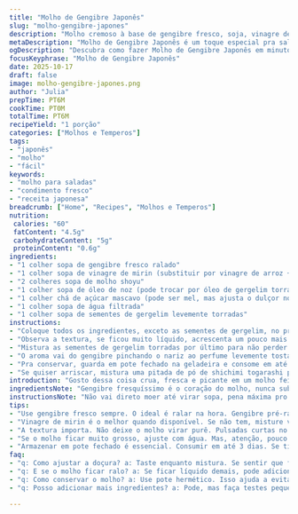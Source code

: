 ```yaml
---
title: "Molho de Gengibre Japonês"
slug: "molho-gengibre-japones"
description: "Molho cremoso à base de gengibre fresco, soja, vinagre de arroz e óleo de gergelim torrado. Toque suave de doçura e acidez equilibrada. Versátil para saladas, peixes e pratos asiáticos. Variante com óleo de noz para sabor mais complexo. Sementes de gergelim enriquecem crocância e aroma. Preparação rápida, textura que mantém um leve pedaço – nada de triturar demais. Ideal pra quem curte sabores intensos sem perder a delicadeza."
metaDescription: "Molho de Gengibre Japonês é um toque especial pra saladas e pratos asiáticos. Crescimento de sabor em poucos minutos."
ogDescription: "Descubra como fazer Molho de Gengibre Japonês em minutos. Fresco e picante – realça qualquer prato."
focusKeyphrase: "Molho de Gengibre Japonês"
date: 2025-10-17
draft: false
image: molho-gengibre-japones.png
author: "Julia"
prepTime: PT6M
cookTime: PT0M
totalTime: PT6M
recipeYield: "1 porção"
categories: ["Molhos e Temperos"]
tags:
- "japonês"
- "molho"
- "fácil"
keywords:
- "molho para saladas"
- "condimento fresco"
- "receita japonesa"
breadcrumb: ["Home", "Recipes", "Molhos e Temperos"]
nutrition: 
 calories: "60"
 fatContent: "4.5g"
 carbohydrateContent: "5g"
 proteinContent: "0.6g"
ingredients:
- "1 colher sopa de gengibre fresco ralado"
- "1 colher sopa de vinagre de mirin (substituir por vinagre de arroz + 1/2 colher chá de açúcar) "
- "2 colheres sopa de molho shoyu"
- "1 colher sopa de óleo de noz (pode trocar por óleo de gergelim torrado para sabor clássico)"
- "1 colher chá de açúcar mascavo (pode ser mel, mas ajusta o dulçor no paladar)"
- "1 colher sopa de água filtrada"
- "1 colher sopa de sementes de gergelim levemente torradas"
instructions:
- "Coloque todos os ingredientes, exceto as sementes de gergelim, no processador pequeno. Não é pra virar purê; uma pulsada intercalada até virar um creme grossinho, ainda com pedacinhos de gengibre. Isso deixa o molho mais vivo, mais interessante no paladar."
- "Observa a textura, se ficou muito líquido, acrescenta um pouco mais de gergelim ou reduz a água; muito grosso? Mais água, aos poucos, até atingir essa cremosidade que você sente na ponta da língua, não molhado demais."
- "Mistura as sementes de gergelim torradas por último para não perder crocância e aroma. Dá uma mexida à mão ou com colher, só pra incorporar."
- "O aroma vai do gengibre pinchando o nariz ao perfume levemente tostado do gergelim que sobe na ventilação da cozinha. Se sentir falta do doce, ajusta com pitada extra de açúcar—sem perder o equilíbrio."
- "Pra conservar, guarda em pote fechado na geladeira e consome em até 3 dias; molho com fruta fresca perde rapidamente."
- "Se quiser arriscar, mistura uma pitada de pó de shichimi togarashi pra dar fogo; mistura oriental clássica, esquenta e acende o molho."
introduction: "Gosto dessa coisa crua, fresca e picante em um molho feito em minutos. Gengibre é rei aqui, mas nunca deixo ele dominar – o segredo tá na combinação do vinagre suave com o toque amanteigado do óleo de noz. Testei usar óleo de gergelim, claro, que dá aquela cara clássica japonesa, mas o óleo de noz expandiu a experiência, trouxe uma camada extra de sabor. Molhos asiáticos são perigosos: simples de fazer, fácil de errar na quantidade de ácido ou doce. A chave é sentir na pele, notar como o perfume do gengibre vai se abrindo enquanto você puxa a lâmina do processador. O resultado? Uma pasta que mais parece um biscoito molhado no chá, cheia de textura, pronto pra elevar qualquer prato, seja salada, peixe ou refogado rápido. Sem frescura."
ingredientsNote: "Gengibre fresquíssimo é o coração do molho, nunca subestime. Sempre que puder, rale na hora—o pré-ralado perde aquela eletricidade. Vinagre de mirin é minha aposta, mas na falta dele vinagre de arroz com uma pitadinha de açúcar funciona. Trocar o óleo de gergelim por óleo de noz muda radicalmente o jogo, dando um toque mais sofisticado, quase amanteigado, e equilíbrio pro náusea do shoyu e do ácido. Açúcar mascavo traz doçura com aquela profundidade caramelizada, ajuda a prender o molho na língua. Sementes de gergelim devem estar tostadas na frigideira em fogo baixo; só até começarem a soltar aroma—facinho de queimar, não vacila. Se faltar líquido, olho no olhômetro, não exagera. Essa receita pede equilíbrio e atenção, mas é simples de acertar com prática."
instructionsNote: "Não vai direto moer até virar sopa, pena máxima pro sabor e textura. Pulsar devagar, sentir a cada pulso como a mistura muda a cor, do bege claro pra algo mais intenso, lembras de um molho leve com pedacinhos. Sensorialmente, ouve o motor do processador girando, vai ficar mais barbado e aerado, nessa hora para e cheira, testa a consistência com a ponta dos dedos – frio e úmido, não líquido demais, mas maleável, quase uma pasta. Quando inserir as sementes de gergelim, faça gentilmente para preservar a crocância, que dá vida no mastigar. Ajustes são quase sempre necessários pra frescor do gengibre e intensidade do shoyu variados; sempre prova depois do blend, vai ajustando. Geladeira mata um pouco o vibrar do molho, serve em temperatura ambiente pra aproveitar aroma e sabor no auge. Se precisar transportar ou guardar, pote hermético é mandatório, evita oxidação rápida e amargores. Aqui, técnica e sensibilidade valem ouro."
tips:
- "Use gengibre fresco sempre. O ideal é ralar na hora. Gengibre pré-ralado perde sabor. Isso faz diferença na receita. Perceba a eletricidade do gengibre fresco ao ralar."
- "Vinagre de mirin é o melhor quando disponível. Se não tem, misture vinagre de arroz com açúcar. Equilíbrio é fundamental. O doce deve ser sutil."
- "A textura importa. Não deixe o molho virar purê. Pulsadas curtas no processador fazem um creme com pedaços. Isso traz vida ao molho, dimensionalidade."
- "Se o molho ficar muito grosso, ajuste com água. Mas, atenção, pouco de cada vez. O ideal é sentir a cobertura na língua, quase como uma pasta."
- "Armazenar em pote fechado é essencial. Consumir em até 3 dias. Se tiver frutas, cuidado, o frescor se perde rapidamente. Melhor sem adições."
faq:
- "q: Como ajustar a doçura? a: Taste enquanto mistura. Se sentir que falta açúcar, acrescente uma pitada, mas vá com calma. O doce deve harmonizar com o ácido."
- "q: E se o molho ficar ralo? a: Se ficar líquido demais, pode adicionar mais sementes de gergelim ou reduzir a água. Olhe a consistência, deve ser cremoso."
- "q: Como conservar o molho? a: Use pote hermético. Isso ajuda a evitar oxidação. Geladeira é melhor mas consuma rápido, o frescor é a alma do molho."
- "q: Posso adicionar mais ingredientes? a: Pode, mas faça testes pequenos. Um pouco de shichimi togarashi, ou outro tempero, adiciona fogo. Mas cuidado, não exagere."

---
```


